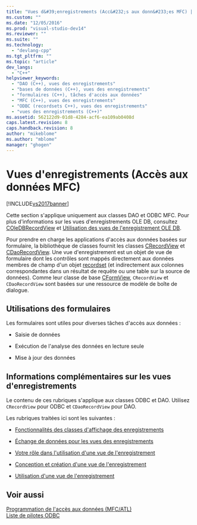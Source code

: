 ```yaml
---
title: "Vues d&#39;enregistrements (Acc&#232;s aux donn&#233;es MFC) | Microsoft Docs"
ms.custom: ""
ms.date: "12/05/2016"
ms.prod: "visual-studio-dev14"
ms.reviewer: ""
ms.suite: ""
ms.technology: 
  - "devlang-cpp"
ms.tgt_pltfrm: ""
ms.topic: "article"
dev_langs: 
  - "C++"
helpviewer_keywords: 
  - "DAO (C++), vues des enregistrements"
  - "bases de données (C++), vues des enregistrements"
  - "formulaires (C++), tâches d'accès aux données"
  - "MFC (C++), vues des enregistrements"
  - "ODBC (recordsets C++), vues des enregistrements"
  - "vues des enregistrements (C++)"
ms.assetid: 562122d9-01d8-4284-acf6-ea109ab0408d
caps.latest.revision: 8
caps.handback.revision: 8
author: "mikeblome"
ms.author: "mblome"
manager: "ghogen"
---
```

# Vues d&#39;enregistrements (Acc&#232;s aux donn&#233;es MFC)
[!INCLUDE[vs2017banner](../assembler/inline/includes/vs2017banner.md)]

Cette section s'applique uniquement aux classes DAO et ODBC MFC.  Pour plus d'informations sur les vues d'enregistrements OLE DB, consultez [COleDBRecordView](../mfc/reference/coledbrecordview-class.md) et [Utilisation des vues de l'enregistrement OLE DB](../data/oledb/using-ole-db-record-views.md).  
  
 Pour prendre en charge les applications d'accès aux données basées sur formulaire, la bibliothèque de classes fournit les classes [CRecordView](../mfc/reference/crecordview-class.md) et [CDaoRecordView](../mfc/reference/cdaorecordview-class.md).  Une vue d'enregistrement est un objet de vue de formulaire dont les contrôles sont mappés directement aux données membres de champ d'un objet [recordset](../data/odbc/recordset-odbc.md) \(et indirectement aux colonnes correspondantes dans un résultat de requête ou une table sur la source de données\).  Comme leur classe de base [CFormView](../mfc/reference/cformview-class.md), `CRecordView` et `CDaoRecordView` sont basées sur une ressource de modèle de boîte de dialogue.  
  
## Utilisations des formulaires  
 Les formulaires sont utiles pour diverses tâches d'accès aux données :  
  
-   Saisie de données  
  
-   Exécution de l'analyse des données en lecture seule  
  
-   Mise à jour des données  
  
## Informations complémentaires sur les vues d'enregistrements  
 Le contenu de ces rubriques s'applique aux classes ODBC et DAO.  Utilisez `CRecordView` pour ODBC et `CDaoRecordView` pour DAO.  
  
 Les rubriques traitées ici sont les suivantes :  
  
-   [Fonctionnalités des classes d'affichage des enregistrements](../data/features-of-record-view-classes-mfc-data-access.md)  
  
-   [Échange de données pour les vues des enregistrements](../data/data-exchange-for-record-views-mfc-data-access.md)  
  
-   [Votre rôle dans l'utilisation d'une vue de l'enregistrement](../data/your-role-in-working-with-a-record-view-mfc-data-access.md)  
  
-   [Conception et création d'une vue de l'enregistrement](../data/designing-and-creating-a-record-view-mfc-data-access.md)  
  
-   [Utilisation d'une vue de l'enregistrement](../data/using-a-record-view-mfc-data-access.md)  
  
## Voir aussi  
 [Programmation de l'accès aux données \(MFC\/ATL\)](../data/data-access-programming-mfc-atl.md)   
 [Liste de pilotes ODBC](../data/odbc/odbc-driver-list.md)